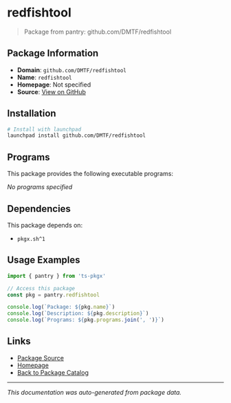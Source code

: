 # redfishtool

> Package from pantry: github.com/DMTF/redfishtool

## Package Information

- **Domain**: `github.com/DMTF/redfishtool`
- **Name**: `redfishtool`
- **Homepage**: Not specified
- **Source**: [View on GitHub](https://github.com/pkgxdev/pantry/tree/main/projects/github.com/DMTF/redfishtool/package.yml)

## Installation

```bash
# Install with launchpad
launchpad install github.com/DMTF/redfishtool
```

## Programs

This package provides the following executable programs:

*No programs specified*

## Dependencies

This package depends on:

- `pkgx.sh^1`

## Usage Examples

```typescript
import { pantry } from 'ts-pkgx'

// Access this package
const pkg = pantry.redfishtool

console.log(`Package: ${pkg.name}`)
console.log(`Description: ${pkg.description}`)
console.log(`Programs: ${pkg.programs.join(', ')}`)
```

## Links

- [Package Source](https://github.com/pkgxdev/pantry/tree/main/projects/github.com/DMTF/redfishtool/package.yml)
- [Homepage](#)
- [Back to Package Catalog](../../../package-catalog.md)

---

*This documentation was auto-generated from package data.*
